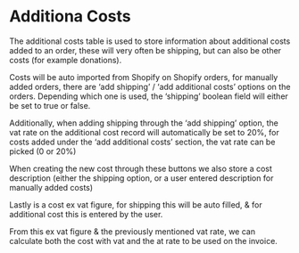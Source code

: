 # Additiona Costs

The additional costs table is used to store information about additional costs added to an order, these will very often be shipping, but can also be other costs (for example donations).

Costs will be auto imported from Shopify on Shopify orders, for manually added orders, there are ‘add shipping’ / ‘add additional costs’ options on the orders. Depending which one is used, the ‘shipping’ boolean field will either be set to true or false.

Additionally, when adding shipping through the ‘add shipping’ option, the vat rate on the additional cost record will automatically be set to 20%, for costs added under the ‘add additional costs’ section, the vat rate can be picked (0 or 20%)

When creating the new cost through these buttons we also store a cost description (either the shipping option, or a user entered description for manually added costs)

Lastly is a cost ex vat figure, for shipping this will be auto filled, & for additional cost this is entered by the user.

From this ex vat figure & the previously mentioned vat rate, we can calculate both the cost with vat and the at rate to be used on the invoice.
